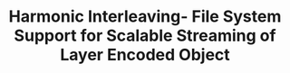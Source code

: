 ---
layout: publication-single
title: Harmonic Interleaving- File System Support for Scalable Streaming of Layer Encoded Object
name: Proceedings of the ACM International Workshop on Network and Operating Systems Support for Digital Audio and Video(NOSSDAV'06)
first-author: Sooyong Kang
co-authors: Youjip Won, Seunghyun Roh
during: May 22 - 23, 2006
location: Newport, Rhode Island
impactfactor: 
doi: 
note: 
categories: 
 - Multimedia Systems
tag: 
 - International Conference
---